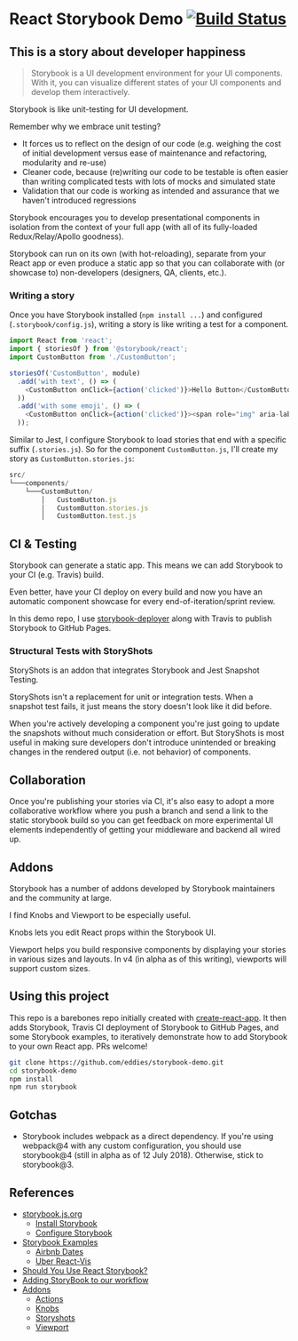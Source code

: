 # React Storybook Demo [![Build Status](https://travis-ci.com/eddies/storybook-demo.svg?branch=master)](https://travis-ci.com/eddies/storybook-demo)

## This is a story about developer happiness

> Storybook is a UI development environment for your UI components. With it, you can visualize different states of your UI components and develop them interactively.

Storybook is like unit-testing for UI development.

Remember why we embrace unit testing?
* It forces us to reflect on the design of our code (e.g. weighing the cost of initial development versus ease of maintenance and refactoring, modularity and re-use)
* Cleaner code, because (re)writing our code to be testable is often easier than writing complicated tests with lots of mocks and simulated state
* Validation that our code is working as intended and assurance that we haven't introduced regressions

Storybook encourages you to develop presentational components in isolation from the context of your full app (with all of its fully-loaded Redux/Relay/Apollo goodness).

Storybook can run on its own (with hot-reloading), separate from your React app or even produce a static app so that you can collaborate with (or showcase to) non-developers (designers, QA, clients, etc.).

### Writing a story
Once you have Storybook installed (`npm install ...`) and configured (`.storybook/config.js`), writing a story is like writing a test for a component.

```js
import React from 'react';
import { storiesOf } from '@storybook/react';
import CustomButton from './CustomButton';

storiesOf('CustomButton', module)
  .add('with text', () => (
    <CustomButton onClick={action('clicked')}>Hello Button</CustomButton>
  ))
  .add('with some emoji', () => (
    <CustomButton onClick={action('clicked')}><span role="img" aria-label="so cool">😀 😎 👍 💯</span></CustomButton>
  ));
```

Similar to Jest, I configure Storybook to load stories that end with a specific suffix (`.stories.js`). So for the component `CustomButton.js`, I'll create my story as `CustomButton.stories.js`:


```js
src/
└───components/
    └───CustomButton/
        │   CustomButton.js
        │   CustomButton.stories.js
        │   CustomButton.test.js
```

## CI & Testing
Storybook can generate a static app. This means we can add Storybook to your CI (e.g. Travis) build.

Even better, have your CI deploy on every build and now you have an automatic component showcase for every end-of-iteration/sprint review.

In this demo repo, I use [storybook-deployer](storybooks/storybook-deployer) along with Travis to publish Storybook to GitHub Pages.

### Structural Tests with StoryShots
StoryShots is an addon that integrates Storybook and Jest Snapshot Testing.

StoryShots isn't a replacement for unit or integration tests. When a snapshot test fails, it just means the story doesn't look like it did before.

When you're actively developing a component you're just going to update the snapshots without much consideration or effort. But StoryShots is most useful in making sure developers don't introduce unintended or breaking changes in the rendered output (i.e. not behavior) of components.

## Collaboration
Once you're publishing your stories via CI, it's also easy to adopt a more collaborative workflow where you push a branch and send a link to the static storybook build so you can get feedback on more experimental UI elements independently of getting your middleware and backend all wired up.

## Addons
Storybook has a number of addons developed by Storybook maintainers and the community at large.

I find Knobs and Viewport to be especially useful.

Knobs lets you edit React props within the Storybook UI.

Viewport helps you build responsive components by displaying your stories in various sizes and layouts. In v4 (in alpha as of this writing), viewports will support custom sizes.

## Using this project
This repo is a barebones repo initially created with [create-react-app](https://github.com/facebook/create-react-app). It then adds Storybook, Travis CI deployment of Storybook to GitHub Pages, and some Storybook examples, to iteratively demonstrate how to add Storybook to your own React app. PRs welcome!

```bash
git clone https://github.com/eddies/storybook-demo.git
cd storybook-demo
npm install
npm run storybook
```

## Gotchas
* Storybook includes webpack as a direct dependency. If you're using webpack@4 with any custom configuration, you should use storybook@4 (still in alpha as of 12 July 2018). Otherwise, stick to storybook@3.

## References
* [storybook.js.org](https://storybook.js.org)
  * [Install Storybook](https://storybook.js.org/basics/guide-react/#add-storybookreact)
  * [Configure Storybook](https://storybook.js.org/basics/guide-react/#create-the-config-file)
* [Storybook Examples](https://storybook.js.org/examples/)
  * [Airbnb Dates](http://airbnb.io/react-dates/)
  * [Uber React-Vis](https://uber.github.io/react-vis/website/dist/storybook/index.html)
* [Should You Use React Storybook?](https://spin.atomicobject.com/2018/01/24/react-storybook/)
* [Adding StoryBook to our workflow](https://medium.com/ingenious/adding-storybook-to-our-workflow-e32e817f972d)
* [Addons](https://storybook.js.org/addons/addon-gallery/)
  * [Actions](https://github.com/storybooks/storybook/tree/master/addons/actions)
  * [Knobs](https://github.com/storybooks/storybook/tree/release/3.4/addons/knobs)
  * [Storyshots](https://storybook.js.org/testing/structural-testing/)
  * [Viewport](https://github.com/storybooks/storybook/tree/release/3.4/addons/viewport)
